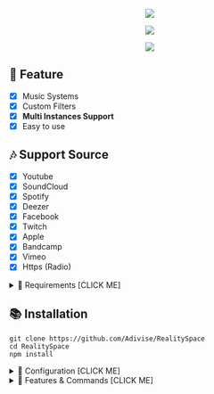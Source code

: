 <p align="center">
<img src="https://capsule-render.vercel.app/api?type=waving&color=gradient&height=200&section=header&text=RealitySpace&fontSize=80&fontAlignY=35&animation=twinkling&fontColor=gradient"/> </a> 
</p>

<p align="center"> 
  <a href="https://discord.gg/SNG3dh3MbR" target="_blank"> <img src="https://discordapp.com/api/guilds/903043706410643496/widget.png?style=banner2"/> </a> 
</p>

<p align="center"> 
  <a href="https://ko-fi.com/nanotect" target="_blank"> <img src="https://ko-fi.com/img/githubbutton_sm.svg"/> </a> 
</p>

## 📑 Feature
- [x] Music Systems
- [x] Custom Filters
- [x] **Multi Instances Support**
- [x] Easy to use

## 🎶 Support Source
- [x] Youtube
- [x] SoundCloud
- [x] Spotify
- [x] Deezer
- [x] Facebook 
- [x] Twitch
- [x] Apple
- [x] Bandcamp
- [x] Vimeo
- [x] Https (Radio)

<details><summary>📎 Requirements [CLICK ME]</summary>
<p>

## 📎 Requirements

- Node.js+ **[Download](https://nodejs.org/en/download/)**
- Discord Bot Token **[Guide](https://discordjs.guide/preparations/setting-up-a-bot-application.html#creating-your-bot)**
- LavaLink **[Guide](https://github.com/freyacodes/lavalink)** (*Dev Version!* **[Download](https://ci.fredboat.com/repository/downloadAll/Lavalink_Build/9311:id/artifacts.zip)** )

## 🛑 Super Requirements 

- Java 11-13 **[Download JDK13](http://www.mediafire.com/file/m6gk7aoq96db8g0/file)** (i use this version) for LAVALINK!

</p>
</details>

## 📚 Installation

```
git clone https://github.com/Adivise/RealitySpace
cd RealitySpace
npm install
```

<details><summary>📄 Configuration [CLICK ME]</summary>
<p>

## 📄 Configuration

Copy or Rename `config.js.example` to `config.js` and fill out the values:

```js
module.exports = {
    TOKEN: [ /// You can add token bot (unlimited) if you want!
      "TOKEN_01", 
      "TOKEN_02", 
      "TOKEN_03",
      "TOKEN_04",
      "TOKEN_05",
      "TOKEN_06",
      "TOKEN_07",
      "TOKEN_08",
      "TOKEN_09",
      "TOKEN_10"
    ],
    PREFIX: [ /// Prefix bot need same count with token
      "01.", 
      "02.", 
      "03.",
      "04.",
      "05.",
      "06.",
      "07.",
      "08.",
      "09.",
      "10."
    ],
    EMBED_COLOR: "#000001", //<= default is "#000001"
    OWNER_ID: "515490955801919488", //your owner discord id example: "515490955801919488"
    DEV_ID: [], // if you want to use bot only as you, you can put your id here example: ["123456789", "123456789"]
    LEAVE_EMPTY: 120000, // 2 minutes
    DEFAULT_SEARCH: "ytsearch", // default search engine & "ytmsearch" / "ytsearch" / "scsearch" / "spsearch"
    NODES: [ /// Requirement 1 Nodes for this project!
      {
        identifier: "NanoSpace",
        host: "localhost",
        port: 5555,
        password: "123456",
        retryAmount: 10,
        retryDelay: 7500,
        secure: false
      }
    ],
}
```
	
After installation or finishes all you can use `node .` to start the bot. or `Run Start.bat`

</p>
</details>

<details><summary>🔩 Features & Commands [CLICK ME]</summary>
<p>

## 🔩 Features & Commands

> Note: The default prefix is '#'

🎶 **Music Commands!** 

- Play (#play, #p, #pplay [song/url])
- Nowplaying (#nowplaying, #np, #now)
- Queue (#queue <page>)
- Repeat (#loop (current, all), #repeat (current, all))
- Loopqueue (#loopall, #lq, repeatall)
- Shuffle (#shuffle, mix)
- Volume control (#vol, #v [10 - 100])
- Pause (#pause, #pa)
- Resume (#resume, #r)
- Skip (#skip, #s)
- Skipto (#skipto, #st [position])
- Clear (#clear)
- Join (#join, #summon)
- Leave (#leave, #dc, #lev, #stop)
- Forward (#forward <second>)
- Seek (#seek <second>)
- Rewind (#rewind <second>)
- Replay (#replay)
- Search (#search [songname])
- 247 (#247)
- Previous (#previous)
- Autoplay (#autoplay)
- Move (#move [song] [position])
- Remove (#remove [song])
- PlaySkip (#playskip [song/url])
- SearchSkip (#searchskip [songname])
- PlayTop (#playtop [song/url])
- SearchTop (#searchtop [songname])

⏺ **Filter Commands!**
- Bass (#bass)
- Superbass (#superbass, #sb)
- Pop (#pop)
- Treblebass (#treblebass, #tb)
- Soft (#soft)
- Earrape (#earrape, #ear)
- Equalizer (#eq <custom>)
- Speed (#speed <amount>)
- Picth (#pitch <amount>)
- Vaporwave (#vaporwave)
- Nightcore (#nightcore)
- Bassboost (#bassboost, #bb [-10 - 10])
- Rate (#rate)
- Reset (#reset)
- 3d (#3d)
- China (#china)
- Dance (#dance)
- Chipmunk (#chipmunk)
- Darthvader (#darthvader)
- DoubleTime (#doubletime)
- SlowMotion (#slowmotion)
- Tremolo (#tremolo)
- Vibrate (#vibrate)
- Vibrato (#vibrato)
- Daycore (#daycore)
- Television (#Television)
- Jazz (#jazz)
	
📑 **Misc Commands!**
- Help (#help, #halp [command])
- Vps (#vps)
- LavaLink (#lavalink)

🤖 **Dev Commands!**
- Whitelist (#whitelist [add/remove] <guildId>)
- LeaveGuilds (#leaveguild)
- GuildLists (#guildlist)

</p>
</details>
